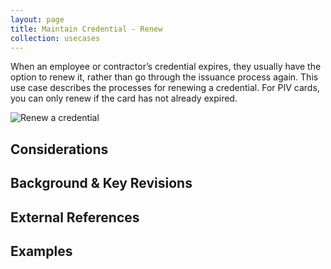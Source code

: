 ```yaml
---
layout: page
title: Maintain Credential - Renew
collection: usecases
---
```

When an employee or contractor’s credential expires, they usually have the option to renew it, rather than go through the issuance process again. This use case describes the processes for renewing a credential.
For PIV cards, you can only renew if the card has not already expired.

![Renew a credential](../../img/Renew.png)

## Considerations

## Background & Key Revisions

## External References

## Examples